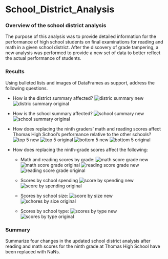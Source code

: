# School_District_Analysis

### Overview of the school district analysis

The purpose of this analysis was to provide detailed information for the performance of high school students on final examinations for reading and math in a given school district. After the discovery of grade tampering, a new analysis was performed to provide a new set of data to better reflect the actual performance of students. 


### Results
 Using bulleted lists and images of DataFrames as support, address the following questions.

- How is the district summary affected?
![distric summary new](Resources/district_summary_new.png)
![distric summary original](Resources/district_summary_orig.png)

- How is the school summary affected? 
![school summary new](Resources/school_summary_new.png)
![school summary original](Resources/school_summary_orig.png)

- How does replacing the ninth graders’ math and reading scores affect Thomas High School’s performance relative to the other schools?
![top 5 new](Resources/top_5_new.png)
![top 5 original](Resources/top_5_orig.png)
![bottom 5 new](Resources/bottom_5_new.png)
![bottom 5 original](Resources/bottom_5_orig.png)

- How does replacing the ninth-grade scores affect the following:

  - Math and reading scores by grade:
![math score grade new](Resources/math_score_by_grade_new.png)
![math score grade original](Resources/math_score_by_grade_orig.png)
![reading score grade new](Resources/reading_score_by_grade_new.png)
![reading score grade original](Resources/reading_score_by_grade_orig.png)
 
  - Scores by school spending 
![score by spending new](Resources/scores_by_spending_new.png)
![score by spending original](Resources/scores_by_spending_orig.png)

  - Scores by school size: 
![score by size new](Resources/scores_by_size_new.png)
![schores by sice original](Resources/scores_by_size_orig.png)

  - Scores by school type:
![scores by type new](Resources/scores_by_type_new.png)
![scores by type original](Resources/scores_by_type_orig.png)

### Summary

Summarize four changes in the updated school district analysis after reading and math scores for the ninth grade at Thomas High School have been replaced with NaNs.
